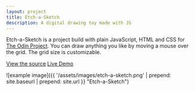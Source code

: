 ```yaml
---
layout: project
title: Etch-a-Sketch
description: A digital drawing toy made with JS
---
```


Etch-a-Sketch is a project build with plain JavaScript, HTML and CSS for [The Odin Project](https://theodinproject.com).
You can draw anything you like by moving a mouse over the grid. The grid size is customizable.

<a href="https://github.com/sejego/etch-a-sketch" target="_blank"><span class="label">View the source</span></a>
<a href="https://sejego.github.io/etch-a-sketch/" target="_blank"><span class="label">Live Demo</span></a>

![example image]({{ '/assets/images/etch-a-sketch.png' | prepend: site.baseurl | prepend: site.url }} "Etch-a-Sketch")
